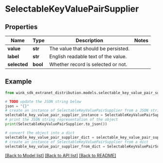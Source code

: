 # SelectableKeyValuePairSupplier


## Properties

Name | Type | Description | Notes
------------ | ------------- | ------------- | -------------
**value** | **str** | The value that should be persisted. | 
**label** | **str** | English readable text of the value. | 
**selected** | **bool** | Whether record is selected or not. | 

## Example

```python
from wink_sdk_extranet_distribution.models.selectable_key_value_pair_supplier import SelectableKeyValuePairSupplier

# TODO update the JSON string below
json = "{}"
# create an instance of SelectableKeyValuePairSupplier from a JSON string
selectable_key_value_pair_supplier_instance = SelectableKeyValuePairSupplier.from_json(json)
# print the JSON string representation of the object
print(SelectableKeyValuePairSupplier.to_json())

# convert the object into a dict
selectable_key_value_pair_supplier_dict = selectable_key_value_pair_supplier_instance.to_dict()
# create an instance of SelectableKeyValuePairSupplier from a dict
selectable_key_value_pair_supplier_from_dict = SelectableKeyValuePairSupplier.from_dict(selectable_key_value_pair_supplier_dict)
```
[[Back to Model list]](../README.md#documentation-for-models) [[Back to API list]](../README.md#documentation-for-api-endpoints) [[Back to README]](../README.md)


